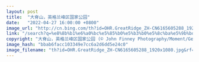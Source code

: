 ```yaml
---
layout: post
title:  "大脊山，英格兰峰区国家公园"
date:   "2022-04-27 16:00:00 +0800"
image_url: "http://cn.bing.com/th?id=OHR.GreatRidge_ZH-CN6165605288_1920x1080.jpg&rf=LaDigue_1920x1080.jpg&pid=hp"
link: "/search?q=%e8%8b%b1%e6%a0%bc%e5%85%b0%e5%b3%b0%e5%8c%ba%e5%9b%bd%e5%ae%b6%e5%85%ac%e5%9b%ad&form=hpcapt&mkt=zh-cn"
copyright: "大脊山，英格兰峰区国家公园 (© John Finney Photography/Moment/Getty Images)"
image_hash: "bbab6facc103349e7cc6a2d6dd5e24c0"
image_filename: "th?id=OHR.GreatRidge_ZH-CN6165605288_1920x1080.jpg&rf=LaDigue_1920x1080.jpg&pid=hp"
---
```


